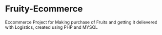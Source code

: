 # Fruity-Ecommerce
Eccommerce Project for Making purchase of Fruits and getting it delievered with Logistics, created using PHP and MYSQL
